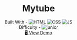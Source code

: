 <h1 align="center">Mytube</h1>

<!-- <div align="center">
  <img src="https://geojs.one/js/img/raw/1015_carousel.gif" alt="" />
</div> -->

  <div align="center">
    Built With - <img src="https://img.shields.io/badge/-HTML-6abecd" alt="HTML" />
  <img src="https://img.shields.io/badge/-CSS-3e54a3" alt="CSS" />
  <img src="https://img.shields.io/badge/-JS-cf6390" alt="JS" />
 
  
  <br/>
    Difficulty - <img src="https://img.shields.io/badge/%202%20-junior-white?labelColor=aad742" alt="junior" />
  <br/>
  <a href="https://geojs.one/jsvanilla/17_mytube" target="_blank">🖥️ View Demo</a>
    

  </div>


<!-- https://img.shields.io/badge/-API-aad742 -->

<!-- %201%20-newbie-white?labelColor=6abecd -->
<!-- %202%20-junior-white?labelColor=aad742 -->
<!-- %203%20-intermediate-white?labelColor=f1b604 -->
<!-- %204%20-advanced-white?labelColor=bf4605 -->
